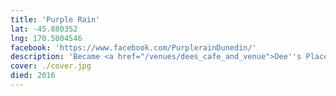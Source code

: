 ```yaml
---
title: 'Purple Rain'
lat: -45.880352
lng: 170.5004546
facebook: 'https://www.facebook.com/PurplerainDunedin/'
description: 'Became <a href="/venues/dees_cafe_and_venue">Dee''s Place</a>.'
cover: ./cover.jpg
died: 2016
---
```

